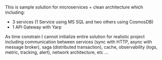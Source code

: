 This is sample solution for microservices + clean architecture which including:
- 3 services (1 Service using MS SQL and two others using CosmosDB)
- 1 API Gateway with Yarp

As time constrain I cannot initialize entire solution for realistic project including communication between services (sync with HTTP, async with message broker), saga (distributed transaction), cache, observability (logs, metric, tracking, alert), network architecture, etc ...
